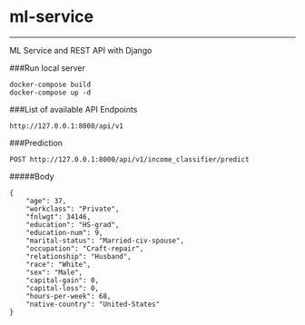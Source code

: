 # ml-service
---
ML Service and REST API with Django

###Run local server
```
docker-compose build
docker-compose up -d
```

###List of available API Endpoints
```
http://127.0.0.1:8000/api/v1
```

###Prediction
```
POST http://127.0.0.1:8000/api/v1/income_classifier/predict
```
#####Body
```
{
    "age": 37,
    "workclass": "Private",
    "fnlwgt": 34146,
    "education": "HS-grad",
    "education-num": 9,
    "marital-status": "Married-civ-spouse",
    "occupation": "Craft-repair",
    "relationship": "Husband",
    "race": "White",
    "sex": "Male",
    "capital-gain": 0,
    "capital-loss": 0,
    "hours-per-week": 68,
    "native-country": "United-States"
}
```